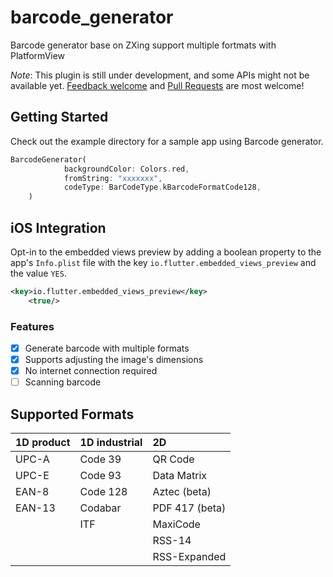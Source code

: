 # barcode_generator

Barcode generator base on ZXing support multiple fortmats with PlatformView

_Note_: This plugin is still under development, and some APIs might not be available yet. [Feedback welcome](https://github.com/iHunterX/barcode_generator/issues) and [Pull Requests](https://github.com/iHunterX/barcode_generator/pulls) are most welcome!

## Getting Started

Check out the example directory for a sample app using Barcode generator.

```dart
BarcodeGenerator(
            backgroundColor: Colors.red,
            fromString: "xxxxxxx",
            codeType: BarCodeType.kBarcodeFormatCode128,
    )
```

## iOS Integration

Opt-in to the embedded views preview by adding a boolean property to the app's `Info.plist` file with the key `io.flutter.embedded_views_preview` and the value `YES`.

```xml
<key>io.flutter.embedded_views_preview</key>
    <true/>
```

### Features

- [x] Generate barcode with multiple formats
- [x] Supports adjusting the image's dimensions
- [x] No internet connection required
- [ ] Scanning barcode

## Supported Formats

1D product | 1D industrial | 2D
:--------- | :------------ | :-------------
UPC-A      | Code 39       | QR Code
UPC-E      | Code 93       | Data Matrix
EAN-8      | Code 128      | Aztec (beta)
EAN-13     | Codabar       | PDF 417 (beta)
           | ITF           | MaxiCode
           |               | RSS-14
           |               | RSS-Expanded
